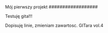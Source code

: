 Mój pierwszy projekt
##################

Testuję gita!!!

Dopisuję linie, zmieniam zawartosc.
GITara vol.4
